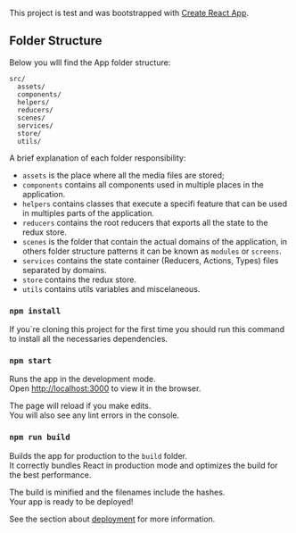This project is test and was bootstrapped with [Create React App](https://github.com/facebookincubator/create-react-app).

## Folder Structure

Below you wlll find the App folder structure:

```
src/
  assets/
  components/
  helpers/
  reducers/
  scenes/
  services/
  store/
  utils/
```

A brief explanation of each folder responsibility:

* `assets` is the place where all the media files are stored;
* `components` contains all components used in multiple places in the application.
* `helpers` contains classes that execute a specifi feature that can be used in multiples parts of the application.
* `reducers` contains the root reducers that exports all the state to the redux store.
* `scenes` is the folder that contain the actual domains of the application, in others folder structure patterns it can be known as `modules` or `screens`.
* `services` contains the state container (Reducers, Actions, Types) files separated by domains.
* `store` contains the redux store.
* `utils` contains utils variables and miscelaneous.

### `npm install`

If you`re cloning this project for the first time you should run this command to install all the necessaries dependencies.

### `npm start`

Runs the app in the development mode.<br>
Open [http://localhost:3000](http://localhost:3000) to view it in the browser.

The page will reload if you make edits.<br>
You will also see any lint errors in the console.

### `npm run build`

Builds the app for production to the `build` folder.<br>
It correctly bundles React in production mode and optimizes the build for the best performance.

The build is minified and the filenames include the hashes.<br>
Your app is ready to be deployed!

See the section about [deployment](#deployment) for more information.

